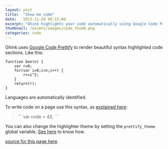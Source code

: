 ```yaml
---
layout: post
title:  "Show me code"
date:   2013-11-20 00:15:00
excerpt: "Ghink highlights your code automatically using Google Code Prettify."
thumbnail: /assets/images/code_thumb.png
categories: code
---
```


Ghink uses [Google Code Prettify][1] to render beautiful syntax highlighted code sections. Like this:

```
function bee(n) {
	var r=0;
	for(var i=0;i<n;i++) {
		r+=i^2;
	}
	return(r);
}
```

Languages are automatically identified.

To write code on a page use this syntax, as [explained here][2]:

> &#96;&#96;&#96;
> var code = 42;
> &#96;&#96;&#96;

You can also change the highlighter theme by setting the `prettify_theme` global variable. [See here][3] to know how.

<i class="icon-github"></i> [source for this page here][4].

 [1]: https://code.google.com/p/google-code-prettify/
 [2]: https://github.com/adam-p/markdown-here/wiki/Markdown-Cheatsheet
 [3]: https://github.com/celso/ghink/blob/gh-pages/CONFIG.md
 [4]: https://raw.github.com/celso/ghink/gh-pages/_posts/2013-11-19-code-show.markdown